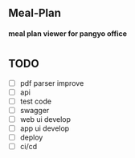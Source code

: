 ## Meal-Plan
#### meal plan viewer for pangyo office
# 
## TODO

- [ ] pdf parser improve
- [ ] api
- [ ] test code
- [ ] swagger
- [ ] web ui develop
- [ ] app ui develop
- [ ] deploy
- [ ] ci/cd
